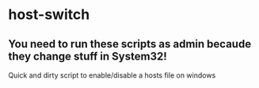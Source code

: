 # host-switch
## **You need to run these scripts as admin becaude they change stuff in System32!**
Quick and dirty script to enable/disable a hosts file on windows
